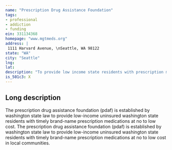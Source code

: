 ```yaml
---
name: "Prescription Drug Assistance Foundation"
tags:
- professional
- addiction
- funding
ein: 331134368
homepage: "www.mgtmeds.org"
address: |
 1111 Harvard Avenue, \nSeattle, WA 98122
state: "WA"
city: "Seattle"
lng: 
lat: 
description: "To provide low income state residents with prescription medications at no or very low costs. "
is_501c3: X
---
```


## Long description

The prescription drug assistance foundation (pdaf) is established by washington state law to provide low-income uninsured washington state residents with timely brand-name prescription medications at no to low cost. The prescription drug assistance foundation (pdaf) is established by washington state law to provide low-income uninsured washington state residents with timely brand-name prescription medications at no to low cost in local communities. 
